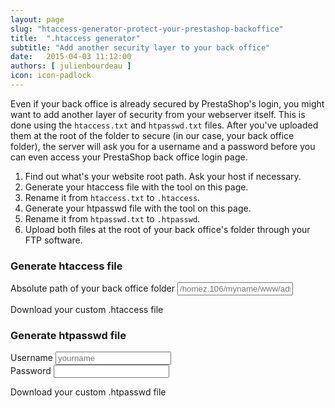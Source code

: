 ```yaml
---
layout: page
slug: "htaccess-generator-protect-your-prestashop-backoffice"
title:  ".htaccess generator"
subtitle: "Add another security layer to your back office"
date:   2015-04-03 11:12:00
authors: [ julienbourdeau ]
icon: icon-padlock
---
```


Even if your back office is already secured by PrestaShop's login, you might want to add another layer of security from your webserver itself. This is done using the `htaccess.txt` and `htpasswd.txt` files. After you've uploaded them  at the root of the folder to secure (in our case, your back office folder), the server will ask you for a username and a password before you can even access your PrestaShop back office login page.

1. Find out what's your website root path. Ask your host if necessary.
1. Generate your htaccess file with the tool on this page.
1. Rename it from `htaccess.txt` to `.htaccess`.
1. Generate your htpasswd file with the tool on this page.
1. Rename it from `htpasswd.txt` to `.htpasswd`.
1. Upload both files at the root of your back office's folder through your FTP software.


### Generate htaccess file

<div class="form-group">
  <label for="admin_abs_path">Absolute path of your back office folder </label>
  <input type="text" name="admin_abs_path" class="form-control" id="admin_abs_path" placeholder="/homez.106/myname/www/admin4152">
</div>

<a id="generate-htaccess" class="btn btn-lg btn-info">Download your custom .htaccess file</a>


### Generate htpasswd file

<div class="form-group">
  <label for="username">Username</label>
  <input type="text" name="username" name="username" class="form-control" id="username" placeholder="yourname">
</div>

<div class="form-group">
  <label for="password">Password</label>
  <input type="text" name="password" class="form-control" id="password">
</div>

<a id="generate-htpasswd" class="btn btn-lg btn-info">Download your custom .htpasswd file</a>
